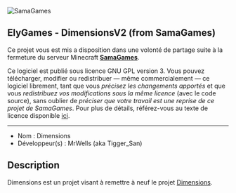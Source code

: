 ![SamaGames](https://assets.samagames.net/images/logo.png "SamaGames logo")

## ElyGames - DimensionsV2 (from SamaGames)

Ce projet vous est mis a disposition dans une volonté de partage suite à la fermeture du serveur Minecraft [**SamaGames**](http://samagames.net).

Ce logiciel est publié sous licence GNU GPL version 3. Vous pouvez télécharger, modifier ou redistribuer — même commercialement — ce logiciel librement, tant que vous *précisez les changements apportés* et que vous *redistribuez vos modifications sous la même licence* (avec le code source), sans oublier de *préciser que votre travail est une reprise de ce projet de SamaGames*.
Pour plus de détails, référez-vous au texte de licence disponible [ici](LICENCE).

------------------------------------

- Nom : Dimensions
- Développeur(s) : MrWells (aka Tigger_San)


## Description
Dimensions est un projet visant à remettre à neuf le projet [Dimensions](https://github.com/SamaGames/Dimensions).